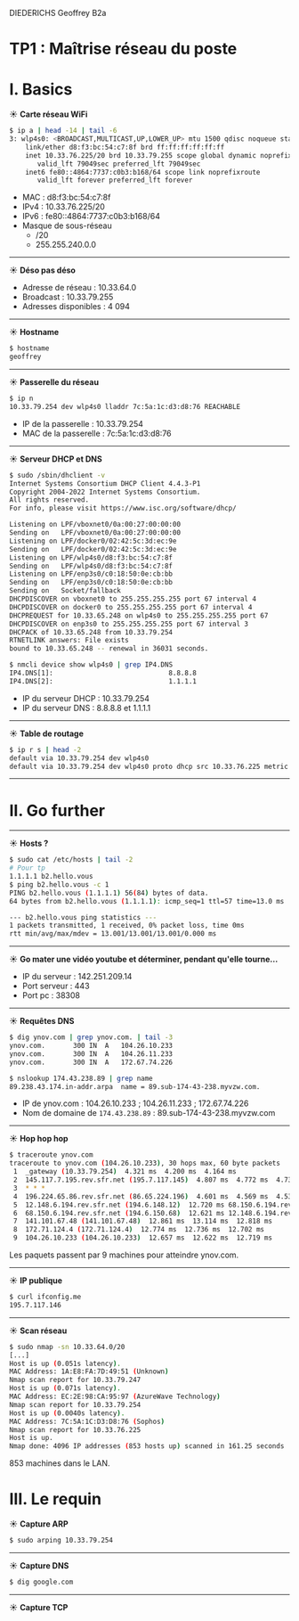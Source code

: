 DIEDERICHS Geoffrey B2a

# TP1 : Maîtrise réseau du poste

# I. Basics

☀️ **Carte réseau WiFi**

```sh
$ ip a | head -14 | tail -6
3: wlp4s0: <BROADCAST,MULTICAST,UP,LOWER_UP> mtu 1500 qdisc noqueue state UP group default qlen 1000
    link/ether d8:f3:bc:54:c7:8f brd ff:ff:ff:ff:ff:ff
    inet 10.33.76.225/20 brd 10.33.79.255 scope global dynamic noprefixroute wlp4s0
       valid_lft 79049sec preferred_lft 79049sec
    inet6 fe80::4864:7737:c0b3:b168/64 scope link noprefixroute 
       valid_lft forever preferred_lft forever
```

- MAC : d8:f3:bc:54:c7:8f 
- IPv4 : 10.33.76.225/20 
- IPv6 : fe80::4864:7737:c0b3:b168/64
- Masque de sous-réseau 
  - /20
  - 255.255.240.0.0

---

☀️ **Déso pas déso**

- Adresse de réseau : 10.33.64.0
- Broadcast : 10.33.79.255
- Adresses disponibles : 4 094

---

☀️ **Hostname**

```sh
$ hostname
geoffrey
```

---

☀️ **Passerelle du réseau**

```sh
$ ip n
10.33.79.254 dev wlp4s0 lladdr 7c:5a:1c:d3:d8:76 REACHABLE 
```

- IP de la passerelle : 10.33.79.254
- MAC de la passerelle : 7c:5a:1c:d3:d8:76  

---

☀️ **Serveur DHCP et DNS**

```sh
$ sudo /sbin/dhclient -v
Internet Systems Consortium DHCP Client 4.4.3-P1
Copyright 2004-2022 Internet Systems Consortium.
All rights reserved.
For info, please visit https://www.isc.org/software/dhcp/

Listening on LPF/vboxnet0/0a:00:27:00:00:00
Sending on   LPF/vboxnet0/0a:00:27:00:00:00
Listening on LPF/docker0/02:42:5c:3d:ec:9e
Sending on   LPF/docker0/02:42:5c:3d:ec:9e
Listening on LPF/wlp4s0/d8:f3:bc:54:c7:8f
Sending on   LPF/wlp4s0/d8:f3:bc:54:c7:8f
Listening on LPF/enp3s0/c0:18:50:0e:cb:bb
Sending on   LPF/enp3s0/c0:18:50:0e:cb:bb
Sending on   Socket/fallback
DHCPDISCOVER on vboxnet0 to 255.255.255.255 port 67 interval 4
DHCPDISCOVER on docker0 to 255.255.255.255 port 67 interval 4
DHCPREQUEST for 10.33.65.248 on wlp4s0 to 255.255.255.255 port 67
DHCPDISCOVER on enp3s0 to 255.255.255.255 port 67 interval 3
DHCPACK of 10.33.65.248 from 10.33.79.254
RTNETLINK answers: File exists
bound to 10.33.65.248 -- renewal in 36031 seconds.

$ nmcli device show wlp4s0 | grep IP4.DNS
IP4.DNS[1]:                             8.8.8.8
IP4.DNS[2]:                             1.1.1.1
```

- IP du serveur DHCP : 10.33.79.254
- IP du serveur DNS : 8.8.8.8 et 1.1.1.1
---

☀️ **Table de routage**

```sh
$ ip r s | head -2
default via 10.33.79.254 dev wlp4s0 
default via 10.33.79.254 dev wlp4s0 proto dhcp src 10.33.76.225 metric 600
```

---

# II. Go further

---

☀️ **Hosts ?**

```sh
$ sudo cat /etc/hosts | tail -2
# Pour tp
1.1.1.1 b2.hello.vous
$ ping b2.hello.vous -c 1
PING b2.hello.vous (1.1.1.1) 56(84) bytes of data.
64 bytes from b2.hello.vous (1.1.1.1): icmp_seq=1 ttl=57 time=13.0 ms

--- b2.hello.vous ping statistics ---
1 packets transmitted, 1 received, 0% packet loss, time 0ms
rtt min/avg/max/mdev = 13.001/13.001/13.001/0.000 ms
```

---

☀️ **Go mater une vidéo youtube et déterminer, pendant qu'elle tourne...**

- IP du serveur : 142.251.209.14
- Port serveur : 443
- Port pc : 38308

---

☀️ **Requêtes DNS**

```sh
$ dig ynov.com | grep ynov.com. | tail -3
ynov.com.		300	IN	A	104.26.10.233
ynov.com.		300	IN	A	104.26.11.233
ynov.com.		300	IN	A	172.67.74.226
```

```sh
$ nslookup 174.43.238.89 | grep name
89.238.43.174.in-addr.arpa	name = 89.sub-174-43-238.myvzw.com.
```

- IP de ynov.com : 104.26.10.233 ; 104.26.11.233 ; 172.67.74.226
- Nom de domaine de `174.43.238.89` : 89.sub-174-43-238.myvzw.com

---

☀️ **Hop hop hop**

```sh
$ traceroute ynov.com
traceroute to ynov.com (104.26.10.233), 30 hops max, 60 byte packets
 1  _gateway (10.33.79.254)  4.321 ms  4.200 ms  4.164 ms
 2  145.117.7.195.rev.sfr.net (195.7.117.145)  4.807 ms  4.772 ms  4.738 ms
 3  * * *
 4  196.224.65.86.rev.sfr.net (86.65.224.196)  4.601 ms  4.569 ms  4.535 ms
 5  12.148.6.194.rev.sfr.net (194.6.148.12)  12.720 ms 68.150.6.194.rev.sfr.net (194.6.150.68)  12.690 ms  12.657 ms
 6  68.150.6.194.rev.sfr.net (194.6.150.68)  12.621 ms 12.148.6.194.rev.sfr.net (194.6.148.12)  13.012 ms  12.906 ms
 7  141.101.67.48 (141.101.67.48)  12.861 ms  13.114 ms  12.818 ms
 8  172.71.124.4 (172.71.124.4)  12.774 ms  12.736 ms  12.702 ms
 9  104.26.10.233 (104.26.10.233)  12.657 ms  12.622 ms  12.719 ms
```

Les paquets passent par 9 machines pour atteindre ynov.com.

---

☀️ **IP publique**

```sh
$ curl ifconfig.me
195.7.117.146
```

---

☀️ **Scan réseau**

```sh
$ sudo nmap -sn 10.33.64.0/20
[...]
Host is up (0.051s latency).
MAC Address: 1A:E8:FA:7D:49:51 (Unknown)
Nmap scan report for 10.33.79.247
Host is up (0.071s latency).
MAC Address: EC:2E:98:CA:95:97 (AzureWave Technology)
Nmap scan report for 10.33.79.254
Host is up (0.0040s latency).
MAC Address: 7C:5A:1C:D3:D8:76 (Sophos)
Nmap scan report for 10.33.76.225
Host is up.
Nmap done: 4096 IP addresses (853 hosts up) scanned in 161.25 seconds
```

853 machines dans le LAN.

# III. Le requin

☀️ **Capture ARP**

```sh
$ sudo arping 10.33.79.254
```

---

☀️ **Capture DNS**

```sh
$ dig google.com
```

---

☀️ **Capture TCP**

